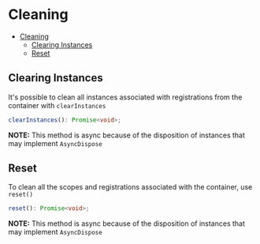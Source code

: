 # Cleaning

<!-- TOC depthFrom:1 depthTo:3 -->

- [Cleaning](#cleaning)
  - [Clearing Instances](#clearing-instances)
  - [Reset](#reset)

<!-- /TOC -->

## Clearing Instances

It's possible to clean all instances associated with registrations from the
container with `clearInstances`

```typescript
clearInstances(): Promise<void>;
```

**NOTE:** This method is async because of the disposition of instances that may
implement `AsyncDispose`

## Reset

To clean all the scopes and registrations associated with the container, use
`reset()`

```typescript
reset(): Promise<void>;
```

**NOTE:** This method is async because of the disposition of instances that may
implement `AsyncDispose`
